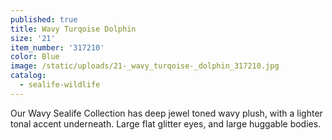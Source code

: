 ```yaml
---
published: true
title: Wavy Turqoise Dolphin
size: '21'
item_number: '317210'
color: Blue
image: /static/uploads/21-_wavy_turqoise-_dolphin_317210.jpg
catalog:
  - sealife-wildlife
---
```

Our Wavy Sealife Collection has deep jewel toned wavy plush, with a lighter tonal accent underneath. Large flat glitter eyes, and large huggable bodies.
